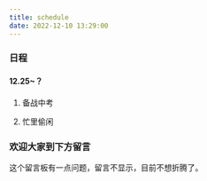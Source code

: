 ```yaml
---
title: schedule
date: 2022-12-10 13:29:00
---
```


### 日程

#### 12.25~？

1. 备战中考

2. 忙里偷闲

### 欢迎大家到下方留言

这个留言板有一点问题，留言不显示，目前不想折腾了。